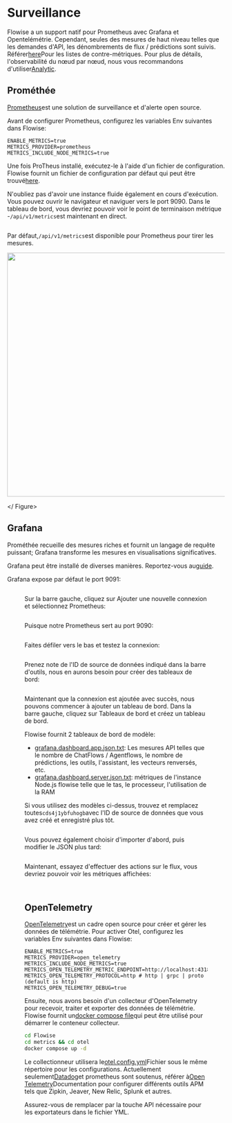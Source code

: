 # Surveillance

Flowise a un support natif pour Prometheus avec Grafana et Opentelémétrie. Cependant, seules des mesures de haut niveau telles que les demandes d'API, les dénombrements de flux / prédictions sont suivis. Référer[here](https://github.com/FlowiseAI/Flowise/blob/main/packages/server/src/Interface.Metrics.ts#L13)Pour les listes de contre-métriques. Pour plus de détails, l'observabilité du nœud par nœud, nous vous recommandons d'utiliser[Analytic](broken-reference).

## Prométhée

[Prometheus](https://prometheus.io/)est une solution de surveillance et d'alerte open source.

Avant de configurer Prometheus, configurez les variables Env suivantes dans Flowise:

```properties
ENABLE_METRICS=true
METRICS_PROVIDER=prometheus
METRICS_INCLUDE_NODE_METRICS=true
```

Une fois ProTheus installé, exécutez-le à l'aide d'un fichier de configuration. Flowise fournit un fichier de configuration par défaut qui peut être trouvé[here](https://github.com/FlowiseAI/Flowise/blob/main/metrics/prometheus/prometheus.config.yml).

N'oubliez pas d'avoir une instance fluide également en cours d'exécution. Vous pouvez ouvrir le navigateur et naviguer vers le port 9090. Dans le tableau de bord, vous devriez pouvoir voir le point de terminaison métrique -`/api/v1/metrics`est maintenant en direct.

<gigne> <img src = "../. GitBook / Assets / Image (178) .png" alt = ""> <Figcaption> </gigcaption> </gigust>

Par défaut,`/api/v1/metrics`est disponible pour Prometheus pour tirer les mesures.

<gigne> <img src = "../. GitBook / Assets / Image (177) .png" alt = "" width = "563"> <Figcaption> </gigcaption> </ Figure>

## Grafana

Prométhée recueille des mesures riches et fournit un langage de requête puissant; Grafana transforme les mesures en visualisations significatives.

Grafana peut être installé de diverses manières. Reportez-vous au[guide](https://grafana.com/docs/grafana/latest/setup-grafana/installation/).

Grafana expose par défaut le port 9091:

<Figure> <img src = "../. GitBook / Assets / Image (179) .png" alt = ""> <figcaption> </gigcaption> </gigust>

Sur la barre gauche, cliquez sur Ajouter une nouvelle connexion et sélectionnez Prometheus:

<gigne> <img src = "../. GitBook / Assets / Image (180) .png" alt = ""> <Figcaption> </gigcaption> </gigne>

Puisque notre Prometheus sert au port 9090:

<gigne> <img src = "../. GitBook / Assets / Image (181) .png" alt = ""> <Figcaption> </gigcaption> </gigust>

Faites défiler vers le bas et testez la connexion:

<gigne> <img src = "../. GitBook / Assets / Image (182) .png" alt = ""> <Figcaption> </gigcaption> </gigust>

Prenez note de l'ID de source de données indiqué dans la barre d'outils, nous en aurons besoin pour créer des tableaux de bord:

<gigne> <img src = "../. GitBook / Assets / Image (184) .png" alt = ""> <Figcaption> </gigcaption> </gigust>

Maintenant que la connexion est ajoutée avec succès, nous pouvons commencer à ajouter un tableau de bord. Dans la barre gauche, cliquez sur Tableaux de bord et créez un tableau de bord.

Flowise fournit 2 tableaux de bord de modèle:

* [grafana.dashboard.app.json.txt](https://github.com/FlowiseAI/Flowise/blob/main/metrics/grafana/grafana.dashboard.app.json.txt): Les mesures API telles que le nombre de ChatFlows / Agentflows, le nombre de prédictions, les outils, l'assistant, les vecteurs renversés, etc.
* [grafana.dashboard.server.json.txt](https://github.com/FlowiseAI/Flowise/blob/main/metrics/grafana/grafana.dashboard.server.json.txt): métriques de l'instance Node.js flowise telle que le tas, le processeur, l'utilisation de la RAM

Si vous utilisez des modèles ci-dessus, trouvez et remplacez toutes`cds4j1ybfuhogb`avec l'ID de source de données que vous avez créé et enregistré plus tôt.

<gigne> <img src = "../. GitBook / Assets / Image (183) .png" alt = ""> <figcaption> </gigcaption> </gigust>

Vous pouvez également choisir d'importer d'abord, puis modifier le JSON plus tard:

<gigne> <img src = "../. GitBook / Assets / Image (185) .png" alt = ""> <Figcaption> </gigcaption> </gigust>

Maintenant, essayez d'effectuer des actions sur le flux, vous devriez pouvoir voir les métriques affichées:

<gigne> <img src = "../. GitBook / Assets / Image (186) .png" alt = ""> <Figcaption> </gigcaption> </gigne>

<gigne> <img src = "../. GitBook / Assets / Image (187) .png" alt = ""> <Figcaption> </gigcaption> </gigust>

## OpenTelemetry

[OpenTelemetry](https://opentelemetry.io/)est un cadre open source pour créer et gérer les données de télémétrie. Pour activer Otel, configurez les variables Env suivantes dans Flowise:

```properties
ENABLE_METRICS=true
METRICS_PROVIDER=open_telemetry
METRICS_INCLUDE_NODE_METRICS=true
METRICS_OPEN_TELEMETRY_METRIC_ENDPOINT=http://localhost:4318/v1/metrics
METRICS_OPEN_TELEMETRY_PROTOCOL=http # http | grpc | proto (default is http)
METRICS_OPEN_TELEMETRY_DEBUG=true
```

Ensuite, nous avons besoin d'un collecteur d'OpenTelemetry pour recevoir, traiter et exporter des données de télémétrie. Flowise fournit un[docker compose file](https://github.com/FlowiseAI/Flowise/blob/main/metrics/otel/compose.yaml)qui peut être utilisé pour démarrer le conteneur collecteur.

```bash
cd Flowise
cd metrics && cd otel
docker compose up -d
```

Le collectionneur utilisera le[otel.config.yml](https://github.com/FlowiseAI/Flowise/blob/main/metrics/otel/otel.config.yml)Fichier sous le même répertoire pour les configurations. Actuellement seulement[Datadog](https://www.datadoghq.com/)et prometheus sont soutenus, référer à[Open Telemetry](https://opentelemetry.io/)Documentation pour configurer différents outils APM tels que Zipkin, Jeaver, New Relic, Splunk et autres.

Assurez-vous de remplacer par la touche API nécessaire pour les exportateurs dans le fichier YML.
